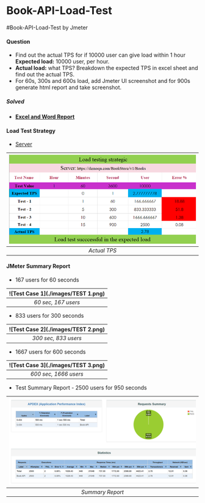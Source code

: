 # Book-API-Load-Test
#Book-API-Load-Test by Jmeter
#### **Question**

- Find out the actual TPS for if 10000 user can give load within 1 hour **Expected load:** 10000 user, per hour.
- **Actual load:** what TPS? Breakdown the expected TPS in excel sheet and find out the actual TPS.
- For 60s, 300s and 600s load, add Jmeter UI screenshot and for 900s generate html report and take screenshot.

##### **Solved**

- #### [**Excel and Word Report**](https://github.com/Tonmoy61/Book-API-Load-Test/tree/main/resources)

#### **Load Test Strategy**

- [Server](https://demoqa.com/BookStore/v1/Books)

| ![TPS Report](./images/TPS_REPORT.png) |
| :------------------------------------: |
|              _Actual TPS_              |

#### **JMeter Summary Report**

- 167 users for 60 seconds

| ![Test Case 1](./images/TEST 1.png) |
| :----------------------------------:|
|         _60 sec, 167 users_         |

- 833 users for 300 seconds

| ![Test Case 2](./images/TEST 2.png) |
| :----------------------------------:|
|         _300 sec, 833 users_        |

- 1667 users for 600 seconds

| ![Test Case 3](./images/TEST 3.png) |
| :----------------------------------:|
|        _600 sec, 1666 users_        |


- Test Summary Report - 2500 users for 950 seconds

| ![Test Summary Report](./images/REPORT.png) |
| :------------------------------------------:|
|               _Summary Report_              |
